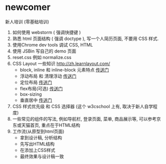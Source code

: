 # newcomer
新人培训 (零基础培训)

1. 如何使用 webstorm ( 强调快捷键 )
2. 熟悉 html 页面结构 ( 强调 doctype ), 写一个人简历页面, 不要用 CSS 样式.
3. 使用Chrome dev tools 调试 CSS, HTML
4. 使用 JSBin 写自己的 demo 页面
5. reset.css 例如 normalize.css
6. CSS Layout 一些知识 http://zh.learnlayout.com/
    - block, inline 和 inline-block 元素特点 [传送门](http://zhenghaoju700.blog.163.com/blog/static/1358595182014542594926/)
    - 浮动布局 和 清理浮动 [传送门](http://zhenghaoju700.blog.163.com/blog/static/1358595182014583144423/)
    - 定位布局 [传送门](http://zhenghaoju700.blog.163.com/blog/static/13585951820145109128773/)
    - flex布局(可选) [传送门](https://gist.github.com/hjzheng/eb21c393a320391dcf63)
    - box-sizing
    - 垂直居中 [传送门](http://mossad.iteye.com/blog/2153675)
7. CSS 样式优先级 和 CSS 选择器 (这个 w3cschool 上有, 取决于新人自学程度)
8. 一些常见的组件的写法, 例如导航栏, 登录页面, 菜单, 商品展示等, 可以参考京东或天猫首页, 重点在于HTML结构
9. 工作流(从原型到html页面)
    - 拿到设计稿, 分析结构
    - 先写出HTML结构
    - 在添加上CSS样式
    - 最终效果与设计稿一致
